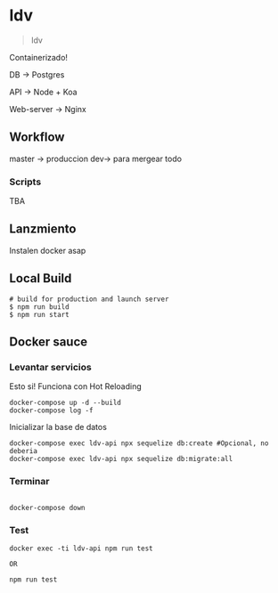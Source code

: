 # ldv

> ldv

Containerizado!

DB -> Postgres

API -> Node + Koa

Web-server -> Nginx

## Workflow

master -> produccion
dev-> para mergear todo

### Scripts

TBA

## Lanzmiento

Instalen docker asap

## Local Build
```
# build for production and launch server
$ npm run build
$ npm run start

```
## Docker sauce


### Levantar servicios
Esto si!
Funciona con Hot Reloading
```
docker-compose up -d --build
docker-compose log -f

```

Inicializar la base de datos
```
docker-compose exec ldv-api npx sequelize db:create #Opcional, no deberia
docker-compose exec ldv-api npx sequelize db:migrate:all

```


### Terminar
```

docker-compose down

```

### Test
```
docker exec -ti ldv-api npm run test

OR

npm run test
```

